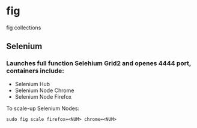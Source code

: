 fig
===

fig collections

## Selenium

### Launches full function Selehium Grid2 and openes 4444 port, containers include:

 * Selenium Hub
 * Selenium Node Chrome
 * Selenium Node Firefox

To scale-up Selenium Nodes:

```
sudo fig scale firefox=<NUM> chrome=<NUM>
```